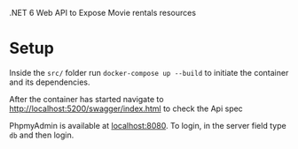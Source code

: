.NET 6 Web API to Expose Movie rentals resources


# Setup

Inside the `src/` folder run `docker-compose up --build` to initiate the container and its dependencies.

After the container has started navigate to [http://localhost:5200/swagger/index.html](http://localhost:5200/swagger/index.html) to check the Api spec

PhpmyAdmin is available at [localhost:8080](localhost:8080). To login, in the server field type `db` and then login.


